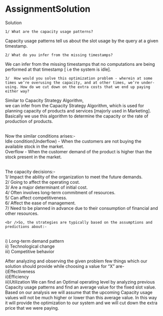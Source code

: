 # AssignmentSolution


Solution 

    1/ What are the capacity usage patterns?
   Capacity usage patterns tell us about the slot usage by the query at a given timestamp.

    2/ What do you infer from the missing timestamps?
 We can infer from the missing timestamps that no computations are being performed at that timestamp [ i.e the system is idle].

    3/  How would you solve this optimization problem - wherein at some times we’re overusing the capacity, and at other times, we’re under-using. How do we cut down on the extra costs that we end up paying either way? 

Similar to Capacity Strategy Algorithm,<br />
we can  infer from the Capacity Strategy Algorithm, which is used for planning capacity of products and services [majorly used in  Marketing].
Basically we use this algorithm to determine the capacity or the rate of production of products.

<br />Now the similar conditions arises:-
  <br /> Idle condition(Underflow) - When the customers are not buying the available stock in the market.
  <br /> Overflow - When the customer demand of the product is higher than the stock present in the market.

<br />The capacity decisions:-
    <br />1/ Impact the ability of the organization to meet the future demands.
    <br />2/ Going to affect the operating cost.
    <br />3/ Are a major determinant of initial cost.
    <br />4/ Often involves long-term commitment of resources.
    <br />5/ Can affect competitiveness.
    <br />6/ Affect the ease of management.
    <br />7/ Need to be planned in advance due to their consumption of financial and other resources.
    
    
    <br />So, the strategies are typically based on the assumptions and predictions about:-
<br />i) Long-term demand pattern
<br />ii) Technological change
<br />iii) Competitive behavior

After analyzing and observing the given problem few things which our solution should provide while choosing a value for “X” are-
<br />i)Effectiveness
<br />ii)Efficiency
<br />iii)Utilization
We can find an Optimal operating level by analyzing previous Capacity usage patterns and find an average value for the fixed slot value.
Based on our analysis we will assume that the upcoming Capacity usage values will not be much higher or lower than this average value. In this way it will provide the optimization to our system and we will cut down the extra price that we were paying.



